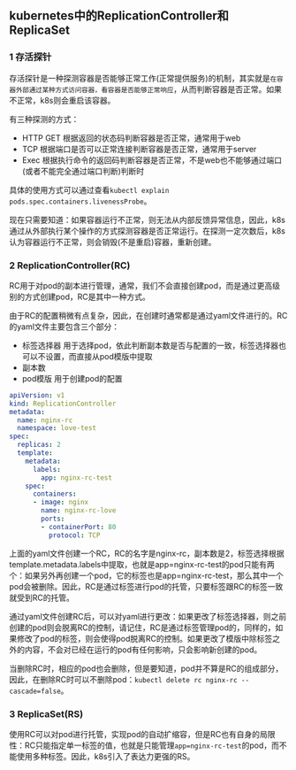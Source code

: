 ## kubernetes中的ReplicationController和ReplicaSet

### 1 存活探针

存活探针是一种探测容器是否能够正常工作(正常提供服务)的机制，其实就是`在容器外部通过某种方式访问容器，看容器是否能够正常响应`，从而判断容器是否正常。如果不正常，k8s则会重启该容器。

有三种探测的方式：

* HTTP GET 根据返回的状态码判断容器是否正常，通常用于web
* TCP 根据端口是否可以正常连接判断容器是否正常，通常用于server
* Exec 根据执行命令的返回码判断容器是否正常，不是web也不能够通过端口(或者不能完全通过端口判断)判断时

具体的使用方式可以通过查看`kubectl explain pods.spec.containers.livenessProbe`。

现在只需要知道：如果容器运行不正常，则无法从内部反馈异常信息，因此，k8s通过从外部执行某个操作的方式探测容器是否正常运行。在探测一定次数后，k8s认为容器运行不正常，则会销毁(不是重启)容器，重新创建。

### 2 ReplicationController(RC)

RC用于对pod的副本进行管理，通常，我们不会直接创建pod，而是通过更高级别的方式创建pod，RC是其中一种方式。

由于RC的配置稍微有点复杂，因此，在创建时通常都是通过yaml文件进行的。RC的yaml文件主要包含三个部分：

* 标签选择器 用于选择pod，依此判断副本数是否与配置的一致，标签选择器也可以不设置，而直接从pod模版中提取
* 副本数
* pod模版 用于创建pod的配置

``` yaml
apiVersion: v1
kind: ReplicationController
metadata:
  name: nginx-rc
  namespace: love-test
spec:
  replicas: 2
  template:
    metadata:
      labels:
        app: nginx-rc-test
    spec:
      containers:
      - image: nginx
        name: nginx-rc-love
        ports:
        - containerPort: 80
          protocol: TCP
```

上面的yaml文件创建一个RC，RC的名字是nginx-rc，副本数是2，标签选择根据template.metadata.labels中提取，也就是app=nginx-rc-test的pod只能有两个：如果另外再创建一个pod，它的标签也是app=nginx-rc-test，那么其中一个pod会被删除。因此，RC是通过标签进行pod的托管，只要标签跟RC的标签一致就受到RC的托管。

通过yaml文件创建RC后，可以对yaml进行更改：如果更改了标签选择器，则之前创建的pod则会脱离RC的控制，请记住，RC是通过标签管理pod的，同样的，如果修改了pod的标签，则会使得pod脱离RC的控制。如果更改了模版中除标签之外的内容，不会对已经在运行的pod有任何影响，只会影响新创建的pod。

当删除RC时，相应的pod也会删除，但是要知道，pod并不算是RC的组成部分，因此，在删除RC时可以不删除pod：`kubectl delete rc nginx-rc --cascade=false`。

### 3 ReplicaSet(RS)

使用RC可以对pod进行托管，实现pod的自动扩缩容，但是RC也有自身的局限性：RC只能指定单一标签的值，也就是只能管理`app=nginx-rc-test`的pod，而不能使用多种标签。因此，k8s引入了表达力更强的RS。

